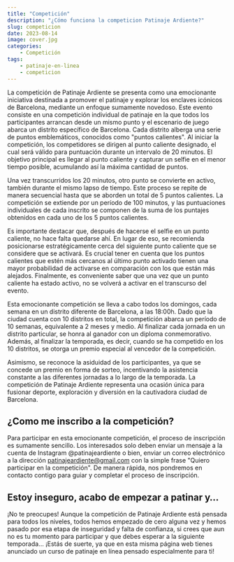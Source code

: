 ```yaml
---
title: "Competición"
description: "¿Cómo funciona la competicion Patinaje Ardiente?"
slug: competicion
date: 2023-08-14
image: cover.jpg
categories:
    - Competición
tags:
    - patinaje-en-linea
    - competicion
---
```


La competición de Patinaje Ardiente se presenta como una emocionante iniciativa destinada a promover el patinaje y explorar los enclaves icónicos de Barcelona, mediante un enfoque sumamente novedoso. Este evento consiste en una competición individual de patinaje en la que todos los participantes arrancan desde un mismo punto y el escenario de juego abarca un distrito específico de Barcelona. Cada distrito alberga una serie de puntos emblemáticos, conocidos como "puntos calientes". Al iniciar la competición, los competidores se dirigen al punto caliente designado, el cual será válido para puntuación durante un intervalo de 20 minutos. El objetivo principal es llegar al punto caliente y capturar un selfie en el menor tiempo posible, acumulando así la máxima cantidad de puntos.

Una vez transcurridos los 20 minutos, otro punto se convierte en activo, también durante el mismo lapso de tiempo. Este proceso se repite de manera secuencial hasta que se aborden un total de 5 puntos calientes. La competición se extiende por un período de 100 minutos, y las puntuaciones individuales de cada inscrito se componen de la suma de los puntajes obtenidos en cada uno de los 5 puntos calientes.

Es importante destacar que, después de hacerse el selfie en un punto caliente, no hace falta quedarse ahí. En lugar de eso, se recomienda posicionarse estratégicamente cerca del siguiente punto caliente que se considere que se activará. Es crucial tener en cuenta que los puntos calientes que estén más cercanos al último punto activado tienen una mayor probabilidad de activarse en comparación con los que están más alejados. Finalmente, es conveniente saber que una vez que un punto caliente ha estado activo, no se volverá a activar en el transcurso del evento. 

Esta emocionante competición se lleva a cabo todos los domingos, cada semana en un distrito diferente de Barcelona, a las 18:00h. Dado que la ciudad cuenta con 10 distritos en total, la competición abarca un período de 10 semanas, equivalente a 2 meses y medio. Al finalizar cada jornada en un distrito particular, se honra al ganador con un diploma conmemorativo. Además, al finalizar la temporada, es decir, cuando se ha competido en los 10 distritos, se otorga un premio especial al vencedor de la competición.

Asimismo, se reconoce la asiduidad de los participantes, ya que se concede un premio en forma de sorteo, incentivando la asistencia constante a las diferentes jornadas a lo largo de la temporada. La competición de Patinaje Ardiente representa una ocasión única para fusionar deporte, exploración y diversión en la cautivadora ciudad de Barcelona.

## ¿Como me inscribo a la competición?

Para participar en esta emocionante competición, el proceso de inscripción es sumamente sencillo. Los interesados solo deben enviar un mensaje a la cuenta de Instagram @patinajeardiente o bien, enviar un correo electrónico a la dirección <patinajeardiente@gmail.com> con la simple frase "Quiero participar en la competición". De manera rápida, nos pondremos en contacto contigo para guiar y completar el proceso de inscripción.

## Estoy inseguro, acabo de empezar a patinar y…

¡No te preocupes! Aunque la competición de Patinaje Ardiente está pensada para todos los niveles, todos hemos empezado de cero alguna vez y hemos pasado por esa etapa de inseguridad y falta de confianza, si crees que aun no es tu momento para participar y que debes esperar a la siguiente temporada… ¡Estás de suerte, ya que en esta misma página web tienes anunciado un curso de patinaje en línea pensado especialmente para ti!